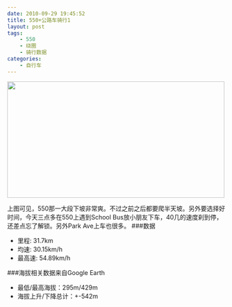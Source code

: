 ```yaml
---
date: 2010-09-29 19:45:52
title: 550+公路车骑行1
layout: post
tags:
    - 550
    - 绕圈
    - 骑行数据
categories:
    - 自行车
---
```

<a href="http://picasaweb.google.com/lh/photo/wLnqiQeycc47T8fZOip5UA?feat=directlink"><img class="aligncenter size-full wp-image-4012" title="GoogleEarth_Image" src="http://pic.ztpala.com/wp-content/uploads/2010/09/GoogleEarth_Image1.jpg" alt="" width="500" height="268" /></a>

上图可见，550那一大段下坡非常爽。不过之前之后都要爬半天坡。另外要选择好时间，今天三点多在550上遇到School Bus放小朋友下车，40几的速度刹到停，还差点忘了解锁。另外Park Ave上车也很多。
###数据
* 里程: 31.7km
* 均速: 30.15km/h
* 最高速: 54.89km/h

###海拔相关数据来自Google Earth
* 最低/最高海拔：295m/429m
* 海拔上升/下降总计：+-542m
